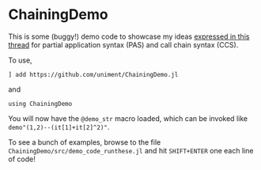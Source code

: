 # ChainingDemo

This is some (buggy!) demo code to showcase my ideas [expressed in this thread](https://discourse.julialang.org/t/fixing-the-piping-chaining-partial-application-issue-rev-2/90408/31) for partial application syntax (PAS) and call chain syntax (CCS).

To use,

```
] add https://github.com/uniment/ChainingDemo.jl
```

and 

```
using ChainingDemo
```

You will now have the `@demo_str` macro loaded, which can be invoked like `demo"(1,2)--(it[1]+it[2]^2)"`.

To see a bunch of examples, browse to the file `ChainingDemo/src/demo_code_runthese.jl` and hit `SHIFT+ENTER` one each line of code!
